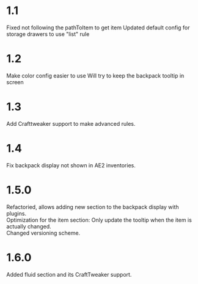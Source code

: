 # 1.1
Fixed not following the pathToItem to get item Updated default config for storage drawers to use "list" rule  
# 1.2
Make color config easier to use Will try to keep the backpack tooltip in screen  
# 1.3
Add Crafttweaker support to make advanced rules.  
# 1.4
Fix backpack display not shown in AE2 inventories.  
# 1.5.0
Refactoried, allows adding new section to the backpack display with plugins.  
Optimization for the item section: Only update the tooltip when the item is actually changed.  
Changed versioning scheme.  
# 1.6.0
Added fluid section and its CraftTweaker support.  